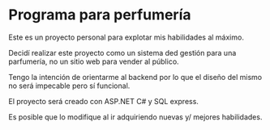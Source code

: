
# Programa para perfumería

Este es un proyecto personal para explotar mis habilidades al máximo.

Decidí realizar este proyecto como un sistema ded gestión para una parfumería, no un sitio web para vender al público.

Tengo la intención de orientarme al backend por lo que el diseño del mismo no será impecable pero sí funcional.

El proyecto será creado con ASP.NET C# y SQL express.

Es posible que lo modifique al ir adquiriendo nuevas y/ mejores habilidades.

